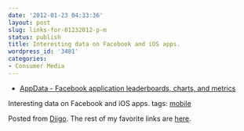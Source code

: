 ```yaml
---
date: '2012-01-23 04:33:36'
layout: post
slug: links-for-01232012-p-m
status: publish
title: Interesting data on Facebook and iOS apps.
wordpress_id: '3481'
categories:
- Consumer Media
---
```



  * [AppData - Facebook application leaderboards, charts, and metrics](http://www.appdata.com)


Interesting data on Facebook and iOS apps.
 tags:                      [mobile](http://www.diigo.com/user/eobrain/mobile)


Posted from [Diigo](http://www.diigo.com). The rest of my favorite links are [here](http://www.diigo.com/user/eobrain).
